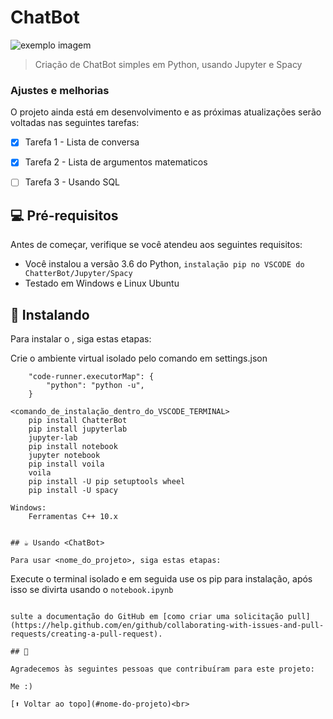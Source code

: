 # ChatBot


<img src="https://warehouse-camo.ingress.cmh1.psfhosted.org/f7e4e0367997a5990b351ec108371cf890e50e98/68747470733a2f2f692e696d6775722e636f6d2f623353436d47542e706e67" alt="exemplo imagem">

> Criação de ChatBot simples em Python, usando Jupyter e Spacy
### Ajustes e melhorias

O projeto ainda está em desenvolvimento e as próximas atualizações serão voltadas nas seguintes tarefas:

- [x] Tarefa 1 - Lista de conversa
- [x] Tarefa 2 - Lista de argumentos matematicos
- [ ] Tarefa 3 - Usando SQL


## 💻 Pré-requisitos

Antes de começar, verifique se você atendeu aos seguintes requisitos:
<!---Estes são apenas requisitos de exemplo. Adicionar, duplicar ou remover conforme necessário--->
* Você instalou a versão 3.6 do Python, `instalação pip no VSCODE do ChatterBot/Jupyter/Spacy `
* Testado em Windows e Linux Ubuntu

## 🚀 Instalando <ChatBot>

Para instalar o <ChatterBot>, siga estas etapas:

  Crie o ambiente virtual isolado pelo comando em settings.json
```python.pythonPath" : "venv\*:\ARQUIVOS\Documentos\python\chatbot",
    "code-runner.executorMap": {
        "python": "python -u",
    }
    
<comando_de_instalação_dentro_do_VSCODE_TERMINAL>
    pip install ChatterBot
    pip install jupyterlab
    jupyter-lab
    pip install notebook
    jupyter notebook
    pip install voila
    voila
    pip install -U pip setuptools wheel
    pip install -U spacy

Windows:
    Ferramentas C++ 10.x


## ☕ Usando <ChatBot>

Para usar <nome_do_projeto>, siga estas etapas:

```
  Execute o terminal isolado e em seguida use os pip para instalação, após isso se divirta usando o `notebook.ipynb`
```

sulte a documentação do GitHub em [como criar uma solicitação pull](https://help.github.com/en/github/collaborating-with-issues-and-pull-requests/creating-a-pull-request).

## 🤝 

Agradecemos às seguintes pessoas que contribuíram para este projeto:

Me :)

[⬆ Voltar ao topo](#nome-do-projeto)<br>
